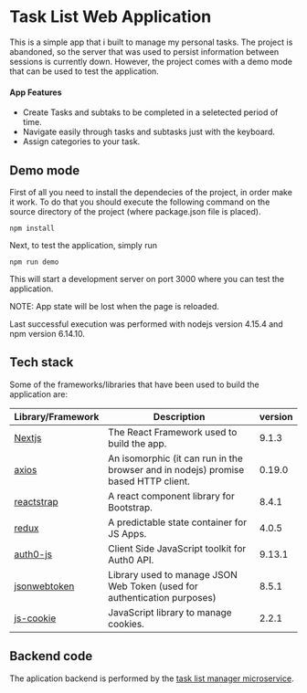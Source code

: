 # Task List Web Application

This is a simple app that i built to manage my personal tasks. The project is abandoned, so the server that was used to persist information between sessions is currently down. However, the project comes with a demo mode that can be used to test the application.

#### App Features
- Create Tasks and subtaks to be completed in a seletected period of time.
- Navigate easily through tasks and subtasks just with the keyboard.
- Assign categories to your task.

## Demo mode

First of all you need to install the dependecies of the project, in order make it work. To do that you should execute the following command on the source directory of the project (where package.json file is placed).
```
npm install
```
Next, to test the application, simply run 
```
npm run demo
```
This will start a development server on port 3000 where you can test the application. 

NOTE: App state will be lost when the page is reloaded.

Last successful execution was performed with nodejs version 4.15.4 and npm version 6.14.10.
 
## Tech stack

Some of the frameworks/libraries that have been used to build the application are:

| Library/Framework | Description | version |
| ------ | ------ | ------ |
| [Nextjs] | The React Framework used to build the app. | 9.1.3 |
| [axios] | An isomorphic (it can run in the browser and in nodejs) promise based HTTP client. | 0.19.0 |
| [reactstrap] | A react component library for Bootstrap. | 8.4.1 |
| [redux] | A predictable state container for JS Apps. | 4.0.5 |
| [auth0-js] | Client Side JavaScript toolkit for Auth0 API. | 9.13.1 |
| [jsonwebtoken] | Library used to manage JSON Web Token (used for authentication purposes) | 8.5.1 |
| [js-cookie] | JavaScript library to manage cookies.  | 2.2.1 |

## Backend code
The aplication backend is performed by the [task list manager microservice].


[Nextjs]: <https://nextjs.org>
[axios]: <https://axios-http.com>
[reactstrap]: <https://reactstrap.github.io>
[redux]: <https://redux.js.org>
[auth0-js]: <https://auth0.github.io/auth0.js/index.html>
[jsonwebtoken]: <https://www.npmjs.com/package/jsonwebtoken>
[js-cookie]: <https://github.com/js-cookie/js-cookie>
[task list manager microservice]: <https://github.com/iker-pc/task-list-manager-ms>

  
